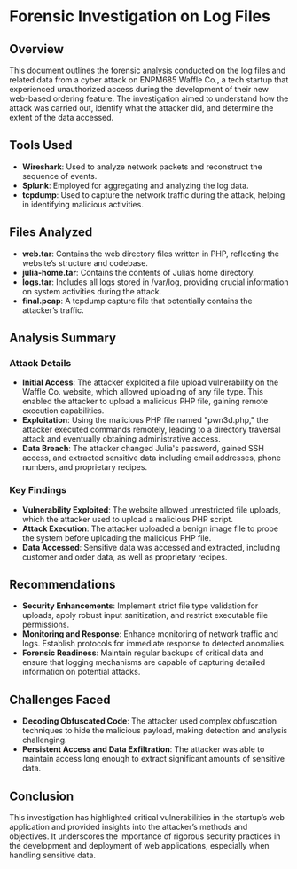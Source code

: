 # Forensic Investigation on Log Files

## Overview

This document outlines the forensic analysis conducted on the log files and related data from a cyber attack on ENPM685 Waffle Co., a tech startup that experienced unauthorized access during the development of their new web-based ordering feature. The investigation aimed to understand how the attack was carried out, identify what the attacker did, and determine the extent of the data accessed.

## Tools Used

- **Wireshark**: Used to analyze network packets and reconstruct the sequence of events.
- **Splunk**: Employed for aggregating and analyzing the log data.
- **tcpdump**: Used to capture the network traffic during the attack, helping in identifying malicious activities.

## Files Analyzed

- **web.tar**: Contains the web directory files written in PHP, reflecting the website’s structure and codebase.
- **julia-home.tar**: Contains the contents of Julia’s home directory.
- **logs.tar**: Includes all logs stored in /var/log, providing crucial information on system activities during the attack.
- **final.pcap**: A tcpdump capture file that potentially contains the attacker’s traffic.

## Analysis Summary

### Attack Details

- **Initial Access**: The attacker exploited a file upload vulnerability on the Waffle Co. website, which allowed uploading of any file type. This enabled the attacker to upload a malicious PHP file, gaining remote execution capabilities.
- **Exploitation**: Using the malicious PHP file named "pwn3d.php," the attacker executed commands remotely, leading to a directory traversal attack and eventually obtaining administrative access.
- **Data Breach**: The attacker changed Julia's password, gained SSH access, and extracted sensitive data including email addresses, phone numbers, and proprietary recipes.

### Key Findings

- **Vulnerability Exploited**: The website allowed unrestricted file uploads, which the attacker used to upload a malicious PHP script.
- **Attack Execution**: The attacker uploaded a benign image file to probe the system before uploading the malicious PHP file.
- **Data Accessed**: Sensitive data was accessed and extracted, including customer and order data, as well as proprietary recipes.

## Recommendations

- **Security Enhancements**: Implement strict file type validation for uploads, apply robust input sanitization, and restrict executable file permissions.
- **Monitoring and Response**: Enhance monitoring of network traffic and logs. Establish protocols for immediate response to detected anomalies.
- **Forensic Readiness**: Maintain regular backups of critical data and ensure that logging mechanisms are capable of capturing detailed information on potential attacks.

## Challenges Faced

- **Decoding Obfuscated Code**: The attacker used complex obfuscation techniques to hide the malicious payload, making detection and analysis challenging.
- **Persistent Access and Data Exfiltration**: The attacker was able to maintain access long enough to extract significant amounts of sensitive data.

## Conclusion

This investigation has highlighted critical vulnerabilities in the startup’s web application and provided insights into the attacker’s methods and objectives. It underscores the importance of rigorous security practices in the development and deployment of web applications, especially when handling sensitive data.
